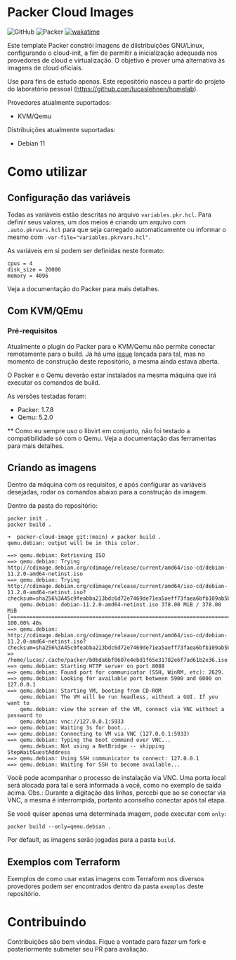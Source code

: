 # Packer Cloud Images

![GitHub](https://img.shields.io/github/license/lucaslehnen/packer-cloud-image)
![Packer](https://img.shields.io/badge/Packer-1.7.8-blue)
[![wakatime](https://wakatime.com/badge/github/lucaslehnen/packer-cloud-image.svg)](https://wakatime.com/badge/github/lucaslehnen/packer-cloud-image)


Este template Packer constrói imagens de diistribuições GNU/Linux, configurando o cloud-init, a fim de permitir a inicialização adequada nos provedores de cloud e virtualização. O objetivo é prover uma alternativa às imagens de cloud oficiais.

Use para fins de estudo apenas.
Este repositório nasceu a partir do projeto do laboratório pessoal (https://github.com/lucaslehnen/homelab).

Provedores atualmente suportados:

- KVM/Qemu

Distribuições atualmente suportadas:

- Debian 11

# Como utilizar

## Configuração das variáveis

Todas as variáveis estão descritas no arquivo `variables.pkr.hcl`. Para definir seus valores, um dos meios é criando um arquivo com `.auto.pkrvars.hcl` para que seja carregado automaticamente ou informar o mesmo com `-var-file="variables.pkrvars.hcl"`. 

As variáveis em si podem ser definidas neste formato:
``` 
cpus = 4
disk_size = 20000
memory = 4096
``` 

Veja a documentação do Packer para mais detalhes. 

## Com KVM/QEmu

### Pré-requisitos

Atualmente o plugin do Packer para o KVM/Qemu não permite conectar remotamente para o build. Já há uma [issue](https://github.com/hashicorp/packer-plugin-qemu/issues/10) lançada para tal, mas no momento de construção deste repositório, a mesma ainda estava aberta. 

O Packer e o Qemu deverão estar instalados na mesma máquina que irá executar os comandos de build.

As versões testadas foram:

 - Packer: 1.7.8
 - Qemu: 5.2.0

** Como eu sempre uso o libvirt em conjunto, não foi testado a compatibilidade só com o Qemu. Veja a documentação das ferramentas para mais detalhes. 

## Criando as imagens

Dentro da máquina com os requisitos, e após configurar as variáveis desejadas, rodar os comandos abaixo para a construção da imagem.

Dentro da pasta do repositório:

```
packer init .
packer build .
```

```
➜  packer-cloud-image git:(main) ✗ packer build . 
qemu.debian: output will be in this color.

==> qemu.debian: Retrieving ISO
==> qemu.debian: Trying http://cdimage.debian.org/cdimage/release/current/amd64/iso-cd/debian-11.2.0-amd64-netinst.iso
==> qemu.debian: Trying http://cdimage.debian.org/cdimage/release/current/amd64/iso-cd/debian-11.2.0-amd64-netinst.iso?checksum=sha256%3A45c9feabba213bdc6d72e7469de71ea5aeff73faea6bfb109ab5bad37c3b43bd
    qemu.debian: debian-11.2.0-amd64-netinst.iso 378.00 MiB / 378.00 MiB [===============================================================================] 100.00% 40s
==> qemu.debian: http://cdimage.debian.org/cdimage/release/current/amd64/iso-cd/debian-11.2.0-amd64-netinst.iso?checksum=sha256%3A45c9feabba213bdc6d72e7469de71ea5aeff73faea6bfb109ab5bad37c3b43bd => /home/lucas/.cache/packer/b0bda6bf8607e4ebd1f65e31782e6f7ad61b2e36.iso
==> qemu.debian: Starting HTTP server on port 8088
==> qemu.debian: Found port for communicator (SSH, WinRM, etc): 2629.
==> qemu.debian: Looking for available port between 5900 and 6000 on 127.0.0.1
==> qemu.debian: Starting VM, booting from CD-ROM
    qemu.debian: The VM will be run headless, without a GUI. If you want to
    qemu.debian: view the screen of the VM, connect via VNC without a password to
    qemu.debian: vnc://127.0.0.1:5933
==> qemu.debian: Waiting 3s for boot...
==> qemu.debian: Connecting to VM via VNC (127.0.0.1:5933)
==> qemu.debian: Typing the boot command over VNC...
    qemu.debian: Not using a NetBridge -- skipping StepWaitGuestAddress
==> qemu.debian: Using SSH communicator to connect: 127.0.0.1
==> qemu.debian: Waiting for SSH to become available...
```

Você pode acompanhar o processo de instalação via VNC. Uma porta local será alocada para tal e será informada a você, como no exemplo de saída acima. Obs.: Durante a digitação das linhas, percebi que ao se conectar via VNC, a mesma é interrompida, portanto aconselho conectar após tal etapa. 

Se você quiser apenas uma determinada imagem, pode executar com `only`: 
```
packer build --only=qemu.debian .
``` 

Por default, as imagens serão jogadas para a pasta `build`.

## Exemplos com Terraform

Exemplos de como usar estas imagens com Terraform nos diversos provedores podem ser encontrados dentro da pasta `exemplos` deste repositório.

# Contribuindo

Contribuições são bem vindas. Fique a vontade para fazer um fork e posteriormente submeter seu PR para avaliação.

